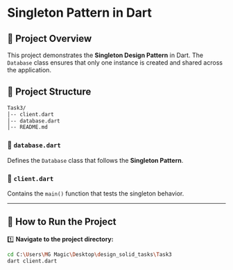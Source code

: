 # Singleton Pattern in Dart

## 📌 Project Overview
This project demonstrates the **Singleton Design Pattern** in Dart. The `Database` class ensures that only one instance is created and shared across the application.

## 📂 Project Structure
```sh
Task3/
│-- client.dart
│-- database.dart
│-- README.md
```


### 🔹 `database.dart`
Defines the `Database` class that follows the **Singleton Pattern**.

### 🔹 `client.dart`
Contains the `main()` function that tests the singleton behavior.

---

## 🚀 How to Run the Project

1️⃣ **Navigate to the project directory:**
```sh
cd C:\Users\MG Magic\Desktop\design_solid_tasks\Task3
dart client.dart
```

